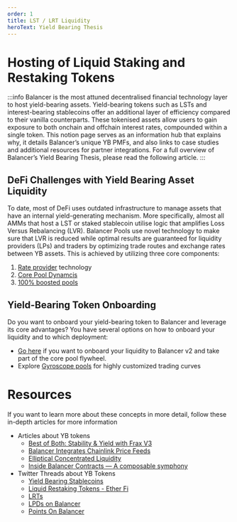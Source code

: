 ```yaml
---
order: 1
title: LST / LRT Liquidity
heroText: Yield Bearing Thesis
---
```


# Hosting of Liquid Staking and Restaking Tokens

:::info
Balancer is the most attuned decentralised financial technology layer to host yield-bearing assets. Yield-bearing tokens
such as LSTs and interest-bearing stablecoins offer an additional layer of efficiency compared to their vanilla
counterparts. These tokenised assets allow users to gain exposure to both onchain and offchain interest rates,
compounded within a single token. This notion page serves as an information hub that explains why, it details
Balancer’s unique YB PMFs, and also links to case studies and additional resources for partner integrations.
For a full overview of Balancer’s Yield Bearing Thesis, please read the following article.
:::

## DeFi Challenges with Yield Bearing Asset Liquidity
To date, most of DeFi uses outdated infrastructure to manage assets that have an internal yield-generating mechanism. More specifically, almost all AMMs that host a LST or staked stablecoin utilise logic that amplifies Loss Versus Rebalancing (LVR). 
Balancer Pools use novel technology to make sure that LVR is reduced while optimal results are guaranteed for liquidity providers (LPs) and traders by optimizing trade routes and exchange rates between YB assets.
This is achieved by utilizing three core components:
1. [Rate provider](../../balancer-v2/rate-providers.md) technology
2. [Core Pool Dynamcis](../../balancer-v2/core-pools.md)
3. [100% boosted pools](../products/boostedpools.md)

## Yield-Bearing Token Onboarding

Do you want to onboard your yield-bearing token to Balancer and leverage its core advantages? You have several options on how to onboard your liquidity and to which deployment:
- [Go here](/partner-onboarding/balancer-v2/onboard-yb-token) if you want to onboard your liquidity to Balancer v2 and take part of the core pool flywheel.
- Explore [Gyroscope pools](https://app.gyro.finance/) for highly customized trading curves

# Resources
If you want to learn more about these concepts in more detail, follow these in-depth articles for more information
* Articles about YB tokens
  - [Best of Both: Stability & Yield with Frax V3](https://beefy.com/articles/frax/)
  - [Balancer Integrates Chainlink Price Feeds](https://medium.com/balancer-protocol/balancer-integrates-chainlink-price-feeds-to-help-secure-staked-eth-composable-stable-pools-c649d8181510)
  - [Elliptical Concentrated Liquidity](https://medium.com/balancer-protocol/built-on-balancer-elliptical-concentrated-liquidity-77f289d346f9)
  - [Inside Balancer Contracts — A composable symphony](https://medium.com/balancer-protocol/inside-balancer-contracts-a-composable-symphony-1-229f6e90224d)
* Twitter Threads about YB Tokens
  - [Yield Bearing Stablecoins](https://twitter.com/Balancer/status/1752319055821000922)
  - [Liquid Restaking Tokens - Ether Fi](https://x.com/Balancer/status/1750541715457589455?s=20)
  - [LRTs](https://x.com/Balancer/status/1749779120450601256?s=20)
  - [LPDs on Balancer](https://x.com/Balancer/status/1760673085131518220?s=20)
  - [Points On Balancer](https://x.com/Balancer/status/1759582409526521859?s=20)





